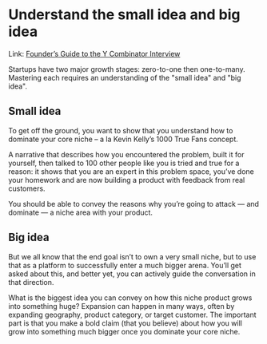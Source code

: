 # Understand the small idea and big idea

Link: [Founder’s Guide to the Y Combinator Interview](https://www.atrium.co/blog/yc-interview-guide/)

Startups have two major growth stages: zero-to-one then one-to-many. Mastering each requires an understanding of the "small idea" and "big idea".


## Small idea

To get off the ground, you want to show that you understand how to dominate your core niche – a la Kevin Kelly’s 1000 True Fans concept.

A narrative that describes how you encountered the problem, built it for yourself, then talked to 100 other people like you is tried and true for a reason: it shows that you are an expert in this problem space, you’ve done your homework and are now building a product with feedback from real customers.

You should be able to convey the reasons why you’re going to attack — and dominate — a niche area with your product.


## Big idea

But we all know that the end goal isn’t to own a very small niche, but to use that as a platform to successfully enter a much bigger arena. You’ll get asked about this, and better yet, you can actively guide the conversation in that direction.

What is the biggest idea you can convey on how this niche product grows into something huge? Expansion can happen in many ways, often by expanding geography, product category, or target customer. The important part is that you make a bold claim (that you believe) about how you will grow into something much bigger once you dominate your core niche.
